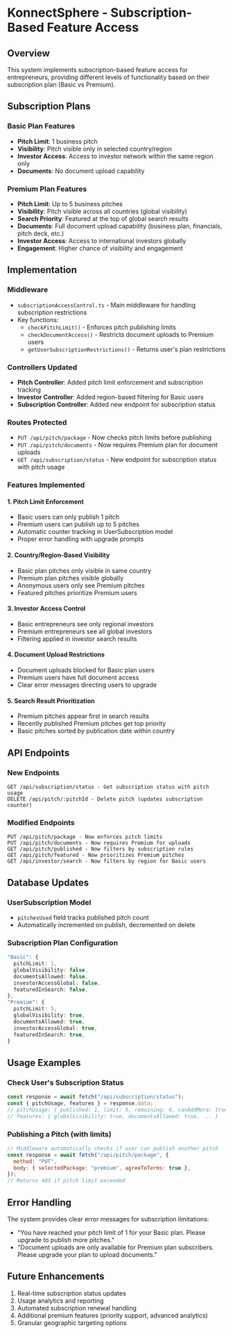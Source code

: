 # KonnectSphere - Subscription-Based Feature Access

## Overview

This system implements subscription-based feature access for entrepreneurs, providing different levels of functionality based on their subscription plan (Basic vs Premium).

## Subscription Plans

### Basic Plan Features

- **Pitch Limit**: 1 business pitch
- **Visibility**: Pitch visible only in selected country/region
- **Investor Access**: Access to investor network within the same region only
- **Documents**: No document upload capability

### Premium Plan Features

- **Pitch Limit**: Up to 5 business pitches
- **Visibility**: Pitch visible across all countries (global visibility)
- **Search Priority**: Featured at the top of global search results
- **Documents**: Full document upload capability (business plan, financials, pitch deck, etc.)
- **Investor Access**: Access to international investors globally
- **Engagement**: Higher chance of visibility and engagement

## Implementation

### Middleware

- `subscriptionAccessControl.ts` - Main middleware for handling subscription restrictions
- Key functions:
  - `checkPitchLimit()` - Enforces pitch publishing limits
  - `checkDocumentAccess()` - Restricts document uploads to Premium users
  - `getUserSubscriptionRestrictions()` - Returns user's plan restrictions

### Controllers Updated

- **Pitch Controller**: Added pitch limit enforcement and subscription tracking
- **Investor Controller**: Added region-based filtering for Basic users
- **Subscription Controller**: Added new endpoint for subscription status

### Routes Protected

- `PUT /api/pitch/package` - Now checks pitch limits before publishing
- `PUT /api/pitch/documents` - Now requires Premium plan for document uploads
- `GET /api/subscription/status` - New endpoint for subscription status with pitch usage

### Features Implemented

#### 1. Pitch Limit Enforcement

- Basic users can only publish 1 pitch
- Premium users can publish up to 5 pitches
- Automatic counter tracking in UserSubscription model
- Proper error handling with upgrade prompts

#### 2. Country/Region-Based Visibility

- Basic plan pitches only visible in same country
- Premium plan pitches visible globally
- Anonymous users only see Premium pitches
- Featured pitches prioritize Premium users

#### 3. Investor Access Control

- Basic entrepreneurs see only regional investors
- Premium entrepreneurs see all global investors
- Filtering applied in investor search results

#### 4. Document Upload Restrictions

- Document uploads blocked for Basic plan users
- Premium users have full document access
- Clear error messages directing users to upgrade

#### 5. Search Result Prioritization

- Premium pitches appear first in search results
- Recently published Premium pitches get top priority
- Basic pitches sorted by publication date within country

## API Endpoints

### New Endpoints

```
GET /api/subscription/status - Get subscription status with pitch usage
DELETE /api/pitch/:pitchId - Delete pitch (updates subscription counter)
```

### Modified Endpoints

```
PUT /api/pitch/package - Now enforces pitch limits
PUT /api/pitch/documents - Now requires Premium for uploads
GET /api/pitch/published - Now filters by subscription rules
GET /api/pitch/featured - Now prioritizes Premium pitches
GET /api/investor/search - Now filters by region for Basic users
```

## Database Updates

### UserSubscription Model

- `pitchesUsed` field tracks published pitch count
- Automatically incremented on publish, decremented on delete

### Subscription Plan Configuration

```typescript
"Basic": {
  pitchLimit: 1,
  globalVisibility: false,
  documentsAllowed: false,
  investorAccessGlobal: false,
  featuredInSearch: false,
},
"Premium": {
  pitchLimit: 5,
  globalVisibility: true,
  documentsAllowed: true,
  investorAccessGlobal: true,
  featuredInSearch: true,
}
```

## Usage Examples

### Check User's Subscription Status

```javascript
const response = await fetch("/api/subscription/status");
const { pitchUsage, features } = response.data;
// pitchUsage: { published: 1, limit: 5, remaining: 4, canAddMore: true }
// features: { globalVisibility: true, documentsAllowed: true, ... }
```

### Publishing a Pitch (with limits)

```javascript
// Middleware automatically checks if user can publish another pitch
const response = await fetch("/api/pitch/package", {
  method: "PUT",
  body: { selectedPackage: "premium", agreeToTerms: true },
});
// Returns 403 if pitch limit exceeded
```

## Error Handling

The system provides clear error messages for subscription limitations:

- "You have reached your pitch limit of 1 for your Basic plan. Please upgrade to publish more pitches."
- "Document uploads are only available for Premium plan subscribers. Please upgrade your plan to upload documents."

## Future Enhancements

1. Real-time subscription status updates
2. Usage analytics and reporting
3. Automated subscription renewal handling
4. Additional premium features (priority support, advanced analytics)
5. Granular geographic targeting options
